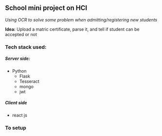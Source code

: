 ## School mini project on HCI
*Using OCR to solve some problem when admitting/registering new students*

**Idea:** Upload a matric certificate, parse it, and tell if student can be accepted or not 

### Tech stack used:
##### Server side:
- Python
  - Flask
  - Tesseract
  - mongo
  - jwt
##### Client side
 - react js
 
 ### To setup
 
